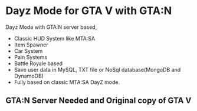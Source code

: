 # Dayz Mode for GTA V with GTA:N

Dayz Mode with GTA:N server based,

+ Classic HUD System like MTA:SA
+ Item Spawner
+ Car System
+ Pain Systems
+ Battle Royale based
+ Save user data in MySQL, TXT file or NoSql database(MongoDB and DynamoDB)
+ Fully based on classic MTA:SA DayZ mode.

## GTA:N Server Needed and Original copy of GTA V
